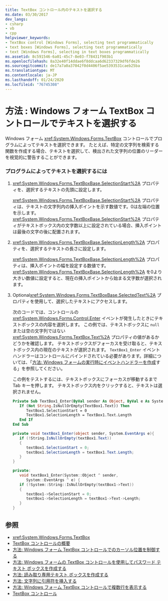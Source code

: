 ```yaml
---
title: TextBox コントロール内のテキストを選択する
ms.date: 03/30/2017
dev_langs:
- csharp
- vb
- cpp
helpviewer_keywords:
- TextBox control [Windows Forms], selecting text programmatically
- text boxes [Windows Forms], selecting text programmatically
- text [Windows Forms], selecting in text boxes programmatically
ms.assetid: 8c591546-6a01-45c7-8e03-f78431f903b1
ms.openlocfilehash: 8a32e40f14ddae6f8ddcaa6d62337329df6fde26
ms.sourcegitcommit: de17a7a0a37042f0d4406f5ae5393531caeb25ba
ms.translationtype: MT
ms.contentlocale: ja-JP
ms.lasthandoff: 01/24/2020
ms.locfileid: "76745308"
---
```

# <a name="how-to-select-text-in-the-windows-forms-textbox-control"></a>方法 : Windows フォーム TextBox コントロールでテキストを選択する
Windows フォーム <xref:System.Windows.Forms.TextBox> コントロールでプログラムによってテキストを選択できます。 たとえば、特定の文字列を検索する関数を作成する場合、テキストを選択して、検出された文字列の位置のリーダーを視覚的に警告することができます。  
  
### <a name="to-select-text-programmatically"></a>プログラムによってテキストを選択するには  
  
1. <xref:System.Windows.Forms.TextBoxBase.SelectionStart%2A> プロパティを、選択するテキストの先頭に設定します。  
  
     <xref:System.Windows.Forms.TextBoxBase.SelectionStart%2A> プロパティは、テキストの文字列内の挿入ポイントを示す数値です。0は左端の位置を示します。 <xref:System.Windows.Forms.TextBoxBase.SelectionStart%2A> プロパティがテキストボックス内の文字数以上に設定されている場合、挿入ポイントは最後の文字の後に配置されます。  
  
2. <xref:System.Windows.Forms.TextBoxBase.SelectionLength%2A> プロパティを、選択するテキストの長さに設定します。  
  
     <xref:System.Windows.Forms.TextBoxBase.SelectionLength%2A> プロパティは、挿入ポイントの幅を設定する数値です。 <xref:System.Windows.Forms.TextBoxBase.SelectionLength%2A> を0より大きい数値に設定すると、現在の挿入ポイントから始まる文字数が選択されます。  
  
3. Optional<xref:System.Windows.Forms.TextBoxBase.SelectedText%2A> プロパティを使用して、選択したテキストにアクセスします。  
  
     次のコードでは、コントロールの <xref:System.Windows.Forms.Control.Enter> イベントが発生したときにテキストボックスの内容を選択します。 この例では、テキストボックスに `null` または空の文字列ではない <xref:System.Windows.Forms.TextBox.Text%2A> プロパティの値があるかどうかを確認します。 テキストボックスがフォーカスを受け取ると、テキストボックス内の現在のテキストが選択されます。 `TextBox1_Enter` イベントハンドラーはコントロールにバインドされている必要があります。詳細については、「[方法: Windows フォームの実行時にイベントハンドラーを作成](../how-to-create-event-handlers-at-run-time-for-windows-forms.md)する」を参照してください。  
  
     この例をテストするには、テキストボックスにフォーカスが移動するまで Tab キーを押します。 テキストボックス内をクリックすると、テキストは選択されません。  
  
    ```vb  
    Private Sub TextBox1_Enter(ByVal sender As Object, ByVal e As System.EventArgs) Handles TextBox1.Enter  
       If (Not String.IsNullOrEmpty(TextBox1.Text)) Then  
          TextBox1.SelectionStart = 0  
          TextBox1.SelectionLength = TextBox1.Text.Length  
       End If  
    End Sub  
    ```  
  
    ```csharp  
    private void textBox1_Enter(object sender, System.EventArgs e){  
       if (!String.IsNullOrEmpty(textBox1.Text))  
       {  
          textBox1.SelectionStart = 0;  
          textBox1.SelectionLength = textBox1.Text.Length;  
       }  
    }  
    ```  
  
    ```cpp  
    private:  
       void textBox1_Enter(System::Object ^ sender,  
          System::EventArgs ^ e) {  
       if (!System::String::IsNullOrEmpty(textBox1->Text))  
       {  
          textBox1->SelectionStart = 0;  
          textBox1->SelectionLength = textBox1->Text->Length;  
       }  
    }  
    ```  
  
## <a name="see-also"></a>参照

- <xref:System.Windows.Forms.TextBox>
- [TextBox コントロールの概要](textbox-control-overview-windows-forms.md)
- [方法: Windows フォーム TextBox コントロールでのカーソル位置を制御する](how-to-control-the-insertion-point-in-a-windows-forms-textbox-control.md)
- [方法: Windows フォームの TextBox コントロールを使用してパスワード テキスト ボックスを作成する](how-to-create-a-password-text-box-with-the-windows-forms-textbox-control.md)
- [方法: 読み取り専用テキスト ボックスを作成する](how-to-create-a-read-only-text-box-windows-forms.md)
- [方法: 文字列に引用符を挿入する](how-to-put-quotation-marks-in-a-string-windows-forms.md)
- [方法: Windows フォーム TextBox コントロールで複数行を表示する](how-to-view-multiple-lines-in-the-windows-forms-textbox-control.md)
- [TextBox コントロール](textbox-control-windows-forms.md)
